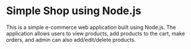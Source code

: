 # Simple Shop using Node.js

This is a simple e-commerce web application built using Node.js. The application allows users to view products, add products to the cart, make orders, and admin can also add/edit/delete products.